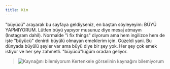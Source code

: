 ```yaml
---
title: Kim
---
```


 "büyücü" arayarak bu sayfaya geldiyseniz, en baştan söyleyeyim: BÜYÜ YAPMIYORUM. Lütfen büyü yapıyor musunuz diye mesaj atmayın (Instagram dahil). Normalde "i fix things" diyorum ama hem ingilizce hem de işte "büyücü" denirdi büyülü olmayan emeklerim için. Güzeldi yani. Bu dünyada büyülü şeyler var ama büyü diye bir şey yok. Her şey çok emek istiyor ve her şey zahmetli. "büyücü"lüğüm oradan geliyor. 

 >![Kaynağını bilemiyorum](/kertenkele.png)  Kertenkele görselinin kaynağını bilemiyorum

